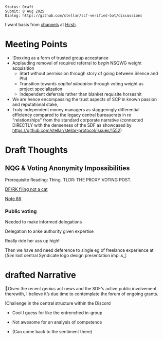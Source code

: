 ```
Status: Draft
Submit: 8 Aug 2025
Dialog: https://github.com/stellar/scf-verified-bot/discussions
```

I want basis from [channels](https://discord.com/channels/897514728459468821/1124340476288454657/1393851637256290334) at [Hirsh](https://github.com/JFWooten4/notes/tree/main/2024/Jul/19).

#  Meeting Points

- !Doxxing as a form of trusted group acceptance  
- Applauding removal of required referral to _begin_ NSQWG weight acquisition  
  - Start without permission through story of going between Silence and Phil  
  - Transition towards _capital allocation_ through voting weight as project specialization  
  - Independent deferrals rather than blanket requisite horseshit  
- We are hence encompassing the trust aspects of SCP in known passion and reputational stake,  
- Truly independent money managers as staggeringly differential efficiency compared to the legacy central bureaucrats in re "relationships" from the standard corporate narrative (connected DIRECTLY with the denseness of the SDF as showcased by https://github.com/stellar/stellar-protocol/issues/1552)  

# Draft Thoughts  

## NQG & Voting Anonymity Impossibilities  

Prerequisite Reading: Thing. TLDR: THE PROXY VOTING POST.  

[DF/RK filing not a cat](https://www.sec.gov/Archives/edgar/data/1766502/000110465924076457/tm2418581d1_sc13g.htm)

[Note 86](https://www.sec.gov/comments/sr-occ-2025-801/srocc2025801-598095-1737722.pdf)

### Public voting  

Needed to make informed delegations  

Delegation to anke authority given expertise  

Really ride her ass up high!  

Then we have and need deference to single eg of freelance experience at [_See_   lost  central Syndicate logo design  presentation impl.s_]  

# drafted Narrative  

💜Given the recent genius act news and the SDF's active public involvement therewith, I believe it’s due time to contemplate the forum of ongoing grants.  

!Challenge in the central structure within the Discord  

- Cool I guess for like the entrenched in-group  

- Not awesome for an analysis of competence  

- (Can come back to the sentiment there)  

